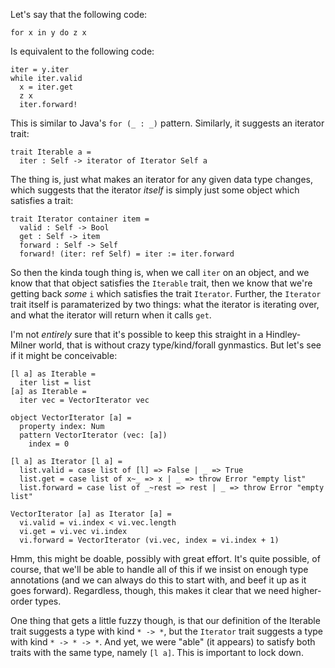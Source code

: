 Let's say that the following code:

```
for x in y do z x
```

Is equivalent to the following code:

```
iter = y.iter
while iter.valid
  x = iter.get
  z x
  iter.forward!
```

This is similar to Java's `for (_ : _)` pattern. Similarly, it suggests an iterator trait:

```
trait Iterable a =
  iter : Self -> iterator of Iterator Self a

```

The thing is, just what makes an iterator for any given data type changes, which suggests that the iterator *itself* is simply just some object which satisfies a trait:

```
trait Iterator container item = 
  valid : Self -> Bool
  get : Self -> item
  forward : Self -> Self
  forward! (iter: ref Self) = iter := iter.forward
```

So then the kinda tough thing is, when we call `iter` on an object, and we know that that object satisfies the `Iterable` trait, then we know that we're getting back *some* `i` which satisfies the trait `Iterator`. Further, the `Iterator` trait itself is paramaterized by two things: what the iterator is iterating over, and what the iterator will return when it calls `get`.

I'm not *entirely* sure that it's possible to keep this straight in a Hindley-Milner world, that is without crazy type/kind/forall gynmastics. But let's see if it might be conceivable:

```
[l a] as Iterable =
  iter list = list
[a] as Iterable = 
  iter vec = VectorIterator vec

object VectorIterator [a] = 
  property index: Num
  pattern VectorIterator (vec: [a])
    index = 0

[l a] as Iterator [l a] = 
  list.valid = case list of [l] => False | _ => True
  list.get = case list of x~_ => x | _ => throw Error "empty list"
  list.forward = case list of _~rest => rest | _ => throw Error "empty list"

VectorIterator [a] as Iterator [a] =
  vi.valid = vi.index < vi.vec.length
  vi.get = vi.vec vi.index
  vi.forward = VectorIterator (vi.vec, index = vi.index + 1)
```

Hmm, this might be doable, possibly with great effort. It's quite possible, of course, that we'll be able to handle all of this if we insist on enough type annotations (and we can always do this to start with, and beef it up as it goes forward). Regardless, though, this makes it clear that we need higher-order types.

One thing that gets a little fuzzy though, is that our definition of the Iterable trait suggests a type with kind `* -> *`, but the `Iterator` trait suggests a type with kind `* -> * -> *`. And yet, we were "able" (it appears) to satisfy both traits with the same type, namely `[l a]`. This is important to lock down.

